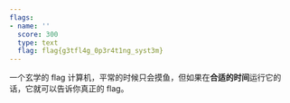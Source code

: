 ```yaml
---
flags:
- name: ''
  score: 300
  type: text
  flag: flag{g3tfl4g_0p3r4t1ng_syst3m}
---
```


一个玄学的 flag 计算机，平常的时候只会摸鱼，但如果在**合适的时间**运行它的话，它就可以告诉你真正的 flag。
